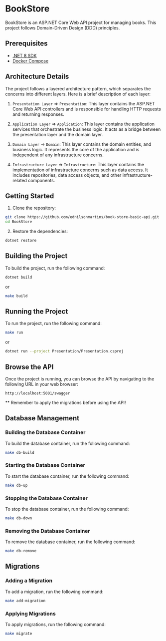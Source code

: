 # BookStore

BookStore is an ASP.NET Core Web API project for managing books. This project follows Domain-Driven Design (DDD) principles.


## Prerequisites

- [.NET 8 SDK](https://dotnet.microsoft.com/download/dotnet/8.0)
- [Docker Compose](https://docs.docker.com/compose/install/)


## Architecture Details

The project follows a layered architecture pattern, which separates the concerns into different layers. Here is a brief description of each layer:

1. `Presentation Layer` => `Presentation`: This layer contains the ASP.NET Core Web API controllers and is responsible for handling HTTP requests and returning responses.

2. `Application Layer` => `Application`: This layer contains the application services that orchestrate the business logic. It acts as a bridge between the presentation layer and the domain layer.

3. `Domain Layer` => `Domain`: This layer contains the domain entities, and business logic. It represents the core of the application and is independent of any infrastructure concerns.

4. `Infrastructure Layer` => `Infrastructure`: This layer contains the implementation of infrastructure concerns such as data access. It includes repositories, data access objects, and other infrastructure-related components.


## Getting Started

1. Clone the repository:
```bash
git clone https://github.com/ednilsonmartins/book-store-basic-api.git
cd BookStore
```

2. Restore the dependencies:
```bash
dotnet restore
```

## Building the Project
To build the project, run the following command:
```bash
dotnet build
```
or
```bash
make build
```

## Running the Project
To run the project, run the following command:
```bash
make run
```
or
```bash
dotnet run --project Presentation/Presentation.csproj
```

## Browse the API
Once the project is running, you can browse the API by navigating to the following URL in your web browser:
```
http://localhost:5001/swagger
```
** Remember to apply the migrations before using the API!

## Database Management
### Building the Database Container
To build the database container, run the following command:
```bash
make db-build
```

### Starting the Database Container
To start the database container, run the following command:
```bash
make db-up
```

### Stopping the Database Container
To stop the database container, run the following command:
```bash
make db-down
```

### Removing the Database Container
To remove the database container, run the following command:
```bash
make db-remove
```

## Migrations

### Adding a Migration
To add a migration, run the following command:
```bash
make add-migration
```

### Applying Migrations
To apply migrations, run the following command:
```bash
make migrate
```

